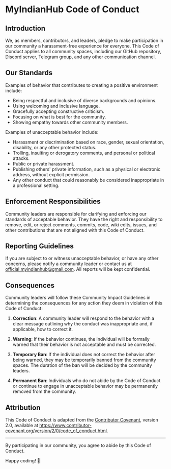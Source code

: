 # MyIndianHub Code of Conduct

## Introduction

We, as members, contributors, and leaders, pledge to make participation in our community a harassment-free experience for everyone. This Code of Conduct applies to all community spaces, including our GitHub repository, Discord server, Telegram group, and any other communication channel.

## Our Standards

Examples of behavior that contributes to creating a positive environment include:

- Being respectful and inclusive of diverse backgrounds and opinions.
- Using welcoming and inclusive language.
- Gracefully accepting constructive criticism.
- Focusing on what is best for the community.
- Showing empathy towards other community members.

Examples of unacceptable behavior include:

- Harassment or discrimination based on race, gender, sexual orientation, disability, or any other protected status.
- Trolling, insulting or derogatory comments, and personal or political attacks.
- Public or private harassment.
- Publishing others' private information, such as a physical or electronic address, without explicit permission.
- Any other conduct that could reasonably be considered inappropriate in a professional setting.

## Enforcement Responsibilities

Community leaders are responsible for clarifying and enforcing our standards of acceptable behavior. They have the right and responsibility to remove, edit, or reject comments, commits, code, wiki edits, issues, and other contributions that are not aligned with this Code of Conduct.

## Reporting Guidelines

If you are subject to or witness unacceptable behavior, or have any other concerns, please notify a community leader or contact us at [official.myindianhub@gmail.com](mailto:official.myindianhub@gmail.com). All reports will be kept confidential.

## Consequences

Community leaders will follow these Community Impact Guidelines in determining the consequences for any action they deem in violation of this Code of Conduct:

1. **Correction**: A community leader will respond to the behavior with a clear message outlining why the conduct was inappropriate and, if applicable, how to correct it.

2. **Warning**: If the behavior continues, the individual will be formally warned that their behavior is not acceptable and must be corrected.

3. **Temporary Ban**: If the individual does not correct the behavior after being warned, they may be temporarily banned from the community spaces. The duration of the ban will be decided by the community leaders.

4. **Permanent Ban**: Individuals who do not abide by the Code of Conduct or continue to engage in unacceptable behavior may be permanently removed from the community.

## Attribution

This Code of Conduct is adapted from the [Contributor Covenant](https://www.contributor-covenant.org/version/2/0/code_of_conduct.html), version 2.0, available at https://www.contributor-covenant.org/version/2/0/code_of_conduct.html.

---

By participating in our community, you agree to abide by this Code of Conduct.

Happy coding! 🚀
